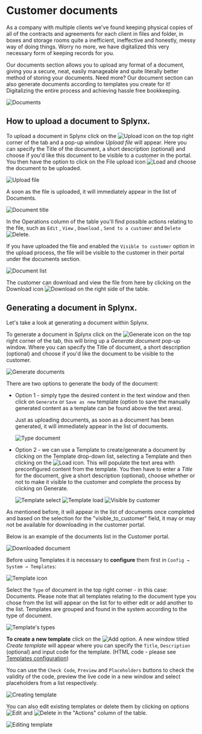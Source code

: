 Customer documents
==========

As a company with multiple clients we've found keeping physical copies of all of the contracts and agreements for each client in files and folder, in boxes and storage rooms quite a inefficient, ineffective and honestly, messy way of doing things. Worry no more, we have digitalized this very necessary form of keeping records for you.

Our documents section allows you to upload any format of a document, giving you a secure, neat, easily manageable and quite literally better method of storing your documents. Need more? Our document section can also generate documents according to templates you create for it! Digitalizing the entire process and achieving hassle free bookkeeping.

![Documents](documents.png)

## How to upload a document to Splynx.

To upload a document in Splynx click on the <icon class="image-icon">![Upload](upload_button.png)</icon> icon on the top right corner of the tab and a pop-up window *Upload file* will appear. Here you can specify the Title of the document, a short description (optional) and choose if you'd like this document to be visible to a customer in the portal. You then have the option to click on the File upload icon <icon class="image-icon">![Load](load_button.png)</icon> and choose the document to be uploaded.


![Upload file](upload_file.png)

A soon as the file is uploaded, it will immediately appear in the list of Documents.

![Document title](document_title.png)

In the Operations column of the table you'll find possible actions relating to the file, such as `Edit` , `View` , `Download` , `Send to a customer` and `Delete` <icon class="image-icon">![Delete](view_add_delete_edit_download_button.png)</icon>.


If you have uploaded the file and enabled the `Visible to customer` option in the upload process, the file will be visible to the customer in their portal under the documents section.

![Document list](documents_list.png)

The customer can download and view the file from here by clicking on the Download icon <icon class="image-icon">![Download](download_button1.png)</icon> on the right side of the table.



## Generating a document in Splynx.

Let's take a look at generating a document within Splynx.

To generate a document in Splynx click on the <icon class="image-icon">![Generate](generate_button.png)</icon> icon on the top right corner of the tab, this will bring up a *Generate document* pop-up window. Where you can specify the Title of document, a short description (optional) and choose if you'd like the document to be visible to the customer.

![Generate documents](generate_documents.png)

There are two options to generate the body of the document:

* Option 1 - simply type the desired content in the text window and then click on `Generate` or `Save as new` template (option to save the manually generated content as a template can be found above the text area).

  Just as uploading documents, as soon as a document has been generated, it will immediately appear in the list of documents.

  ![Type document](type_document.png)


* Option 2 - we can use a Template to create/generate a document by clicking on the Template drop-down list, selecting a Template and then clicking on the <icon class="image-icon">![Load](load_button1.png)</icon> icon. This will populate the text area with preconfigured content from the template. You then have to enter a *Title* for the document, give a short description (optional), choose whether or not to make it visible to the customer and complete the process by clicking on Generate.

  ![Template select](template_select.png)
  ![Template load](template_gen.png)
  ![Visible by customer](visible_by_customer.png)

As mentioned before, it will appear in the list of documents once completed and based on the selection for the "visible_to_customer" field, it may or may not be available for downloading in the customer portal.

Below is an example of the documents list in the Customer portal.

![Downloaded document](downloaded_doc.png)


Before using Templates it is necessary to **configure** them first  in `Config → System → Templates`:

![Template icon](template_menu_icon.png)

Select the `Type` of document in the top right corner - in this case: Documents. Please note that all templates relating to the document type you chose from the list will appear on the list for to either edit or add another to the list. Templates are grouped and found in the system according to the type of document.

![Template's types](template_types.png)


**To create a new template** click on the <icon class="image-icon">![Add](add_button.png)</icon> option. A new window titled *Create template* will appear where you can specify the `Title`, `Description` (optional) and input code for the template. (HTML code - please see [Templates configuration](configuration/system/templates/templates.md))

You can use the `Check Code`, `Preview` and `Placeholders` buttons to check the validity of the code, preview the live code in a new window and select placeholders from a list respectively.

![Creating template](create_template.png)

You can also edit existing templates or delete them by clicking on options ![Edit](edit_button.png) and ![Delete](delete_button.png) in the "Actions" column of the table.

![Editing template](template_edit_delete_actions.png)
